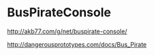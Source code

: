 BusPirateConsole
================

http://akb77.com/g/net/buspirate-console/

http://dangerousprototypes.com/docs/Bus_Pirate
